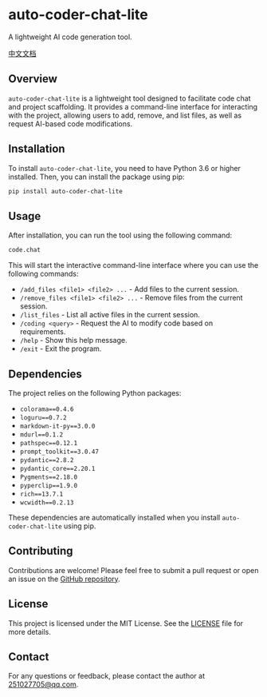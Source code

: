 # auto-coder-chat-lite

A lightweight AI code generation tool.

[中文文档](./readme-cn.md)

## Overview

`auto-coder-chat-lite` is a lightweight tool designed to facilitate code chat and project scaffolding. It provides a command-line interface for interacting with the project, allowing users to add, remove, and list files, as well as request AI-based code modifications.

## Installation

To install `auto-coder-chat-lite`, you need to have Python 3.6 or higher installed. Then, you can install the package using pip:

```bash
pip install auto-coder-chat-lite
```

## Usage

After installation, you can run the tool using the following command:

```bash
code.chat
```

This will start the interactive command-line interface where you can use the following commands:

- `/add_files <file1> <file2> ...` - Add files to the current session.
- `/remove_files <file1> <file2> ...` - Remove files from the current session.
- `/list_files` - List all active files in the current session.
- `/coding <query>` - Request the AI to modify code based on requirements.
- `/help` - Show this help message.
- `/exit` - Exit the program.

## Dependencies

The project relies on the following Python packages:

- `colorama==0.4.6`
- `loguru==0.7.2`
- `markdown-it-py==3.0.0`
- `mdurl==0.1.2`
- `pathspec==0.12.1`
- `prompt_toolkit==3.0.47`
- `pydantic==2.8.2`
- `pydantic_core==2.20.1`
- `Pygments==2.18.0`
- `pyperclip==1.9.0`
- `rich==13.7.1`
- `wcwidth==0.2.13`

These dependencies are automatically installed when you install `auto-coder-chat-lite` using pip.

## Contributing

Contributions are welcome! Please feel free to submit a pull request or open an issue on the [GitHub repository](https://github.com/zt8989/auto-coder-chat-lite).

## License

This project is licensed under the MIT License. See the [LICENSE](LICENSE) file for more details.

## Contact

For any questions or feedback, please contact the author at [251027705@qq.com](mailto:251027705@qq.com).
